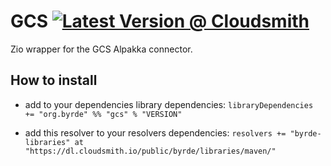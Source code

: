 # GCS [![Latest Version @ Cloudsmith](https://api-prd.cloudsmith.io/badges/version/byrde/libraries/maven/gcs_2.13/latest/x/?render=true)](https://cloudsmith.io/~byrde/repos/libraries/packages/detail/maven/email_2.13/latest/)

Zio wrapper for the GCS Alpakka connector.

## How to install

* add to your dependencies library dependencies:
```libraryDependencies += "org.byrde" %% "gcs" % "VERSION"```

* add this resolver to your resolvers dependencies:
```resolvers += "byrde-libraries" at "https://dl.cloudsmith.io/public/byrde/libraries/maven/"```
